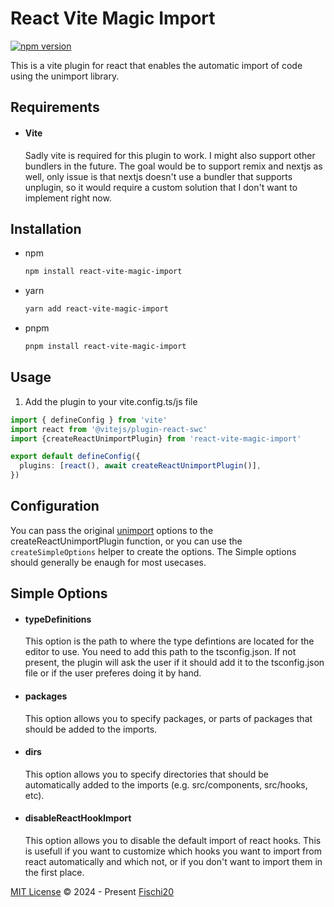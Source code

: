 # React Vite Magic Import
[![npm version](https://badge.fury.io/js/react-vite-magic-import.svg)](https://badge.fury.io/js/react-vite-magic-import)

This is a vite plugin for react that enables the automatic import
of code using the unimport library.

## Requirements
- #### Vite
    Sadly vite is required for this plugin to work. I might also support other bundlers in the future. The goal would be to support remix and nextjs as well, only issue is that nextjs doesn't use a bundler that supports unplugin, so it would require a custom solution that I don't want to implement right now.

## Installation
- npm
    ```sh
    npm install react-vite-magic-import
    ```
- yarn
    ```sh
    yarn add react-vite-magic-import
    ```
- pnpm
    ```sh
    pnpm install react-vite-magic-import
    ``` 

## Usage
1. Add the plugin to your vite.config.ts/js file
```ts
import { defineConfig } from 'vite'
import react from '@vitejs/plugin-react-swc'
import {createReactUnimportPlugin} from 'react-vite-magic-import'

export default defineConfig({
  plugins: [react(), await createReactUnimportPlugin()],
})
```

## Configuration
You can pass the original [unimport](https://unjs.io/packages/unimport) options to the createReactUnimportPlugin function, or you can use the `createSimpleOptions` helper to create the options. The Simple options should generally be enaugh for most usecases.

## Simple Options
- #### typeDefinitions
    This option is the path to where the type defintions are located for the editor to use.
    You need to add this path to the tsconfig.json.
    If not present, the plugin will ask the user if it should add it to the tsconfig.json file or if the user preferes doing it by hand.
- #### packages
    This option allows you to specify packages, or parts of packages that should be added to the imports.
- #### dirs
    This option allows you to specify directories that should be automatically added to the imports (e.g. src/components, src/hooks, etc).
- #### disableReactHookImport
    This option allows you to disable the default import of react hooks. This is usefull if you want to customize which hooks you want to import from react automatically and which not, or if you don't want to import them in the first place.


[MIT License](https://github.com/fischi20/react-vite-magic-import/blob/main/LICENSE) © 2024 - Present [Fischi20](https://github.com/fischi20)